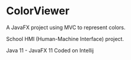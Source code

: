 # ColorViewer
A JavaFX project using MVC to represent colors.

School HMI (Human-Machine Interface) project.

Java 11 - JavaFX 11
Coded on Intellij

